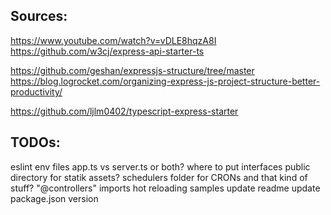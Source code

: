 ## Sources:

https://www.youtube.com/watch?v=vDLE8hqzA8I
https://github.com/w3cj/express-api-starter-ts

https://github.com/geshan/expressjs-structure/tree/master
https://blog.logrocket.com/organizing-express-js-project-structure-better-productivity/

https://github.com/ljlm0402/typescript-express-starter

## TODOs:

eslint
env files
app.ts vs server.ts or both?
where to put interfaces
public directory for statik assets?
schedulers folder for CRONs and that kind of stuff?
"@controllers" imports
hot reloading
samples
update readme
update package.json version
